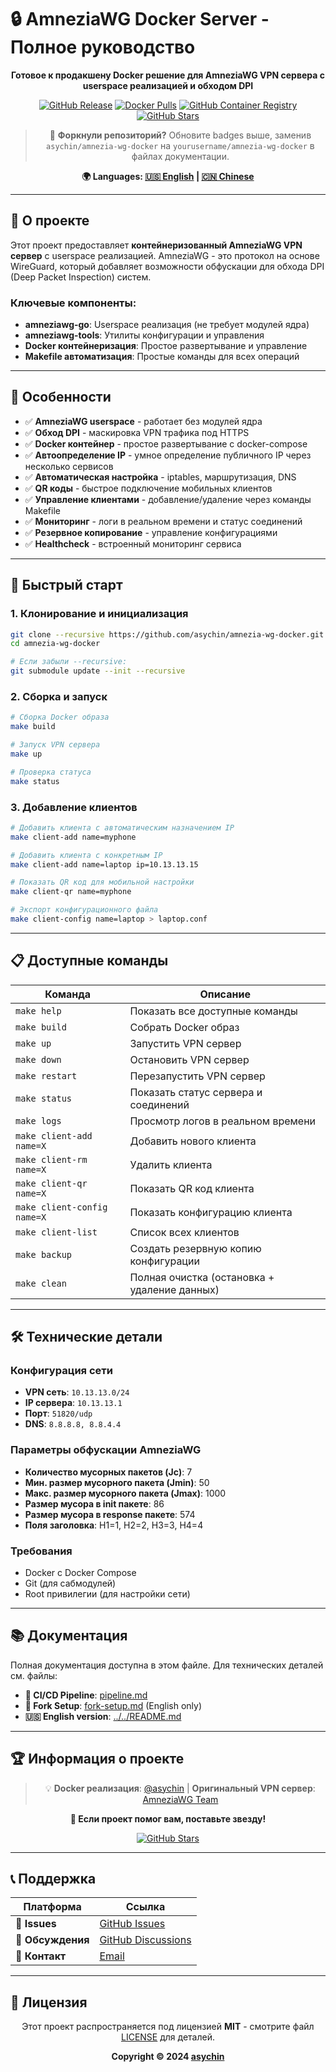 # 🔒 AmneziaWG Docker Server - Полное руководство

<div align="center">

**Готовое к продакшену Docker решение для AmneziaWG VPN сервера с userspace реализацией и обходом DPI**

[![GitHub Release](https://img.shields.io/github/v/release/asychin/amnezia-wg-docker?style=flat-square&logo=github)](https://github.com/asychin/amnezia-wg-docker/releases)
[![Docker Pulls](https://img.shields.io/docker/pulls/asychin/amnezia-wg-docker?style=flat-square&logo=docker)](https://hub.docker.com/r/asychin/amnezia-wg-docker)
[![GitHub Container Registry](https://img.shields.io/badge/ghcr.io-asychin%2Famnezia--wg--docker-blue?style=flat-square&logo=docker)](https://ghcr.io/asychin/amnezia-wg-docker)
[![GitHub Stars](https://img.shields.io/github/stars/asychin/amnezia-wg-docker?style=flat-square&logo=github)](https://github.com/asychin/amnezia-wg-docker/stargazers)

> 🍴 **Форкнули репозиторий?** Обновите badges выше, заменив `asychin/amnezia-wg-docker` на `yourusername/amnezia-wg-docker` в файлах документации.

**🌍 Languages: [🇺🇸 English](../../README.md) | [🇨🇳 Chinese](../zh/README.md)**

</div>

---

## 📖 О проекте

Этот проект предоставляет **контейнеризованный AmneziaWG VPN сервер** с userspace реализацией. AmneziaWG - это протокол на основе WireGuard, который добавляет возможности обфускации для обхода DPI (Deep Packet Inspection) систем.

### Ключевые компоненты:
- **amneziawg-go**: Userspace реализация (не требует модулей ядра)
- **amneziawg-tools**: Утилиты конфигурации и управления
- **Docker контейнеризация**: Простое развертывание и управление
- **Makefile автоматизация**: Простые команды для всех операций

---

## 🌟 Особенности

- ✅ **AmneziaWG userspace** - работает без модулей ядра
- ✅ **Обход DPI** - маскировка VPN трафика под HTTPS
- ✅ **Docker контейнер** - простое развертывание с docker-compose
- ✅ **Автоопределение IP** - умное определение публичного IP через несколько сервисов
- ✅ **Автоматическая настройка** - iptables, маршрутизация, DNS
- ✅ **QR коды** - быстрое подключение мобильных клиентов
- ✅ **Управление клиентами** - добавление/удаление через команды Makefile
- ✅ **Мониторинг** - логи в реальном времени и статус соединений
- ✅ **Резервное копирование** - управление конфигурациями
- ✅ **Healthcheck** - встроенный мониторинг сервиса

---

## 🚀 Быстрый старт

### 1. Клонирование и инициализация

```bash
git clone --recursive https://github.com/asychin/amnezia-wg-docker.git
cd amnezia-wg-docker

# Если забыли --recursive:
git submodule update --init --recursive
```

### 2. Сборка и запуск

```bash
# Сборка Docker образа
make build

# Запуск VPN сервера
make up

# Проверка статуса
make status
```

### 3. Добавление клиентов

```bash
# Добавить клиента с автоматическим назначением IP
make client-add name=myphone

# Добавить клиента с конкретным IP
make client-add name=laptop ip=10.13.13.15

# Показать QR код для мобильной настройки
make client-qr name=myphone

# Экспорт конфигурационного файла
make client-config name=laptop > laptop.conf
```

---

## 📋 Доступные команды

| Команда | Описание |
|---------|-----------|
| `make help` | Показать все доступные команды |
| `make build` | Собрать Docker образ |
| `make up` | Запустить VPN сервер |
| `make down` | Остановить VPN сервер |
| `make restart` | Перезапустить VPN сервер |
| `make status` | Показать статус сервера и соединений |
| `make logs` | Просмотр логов в реальном времени |
| `make client-add name=X` | Добавить нового клиента |
| `make client-rm name=X` | Удалить клиента |
| `make client-qr name=X` | Показать QR код клиента |
| `make client-config name=X` | Показать конфигурацию клиента |
| `make client-list` | Список всех клиентов |
| `make backup` | Создать резервную копию конфигурации |
| `make clean` | Полная очистка (остановка + удаление данных) |

---

## 🛠️ Технические детали

### Конфигурация сети
- **VPN сеть**: `10.13.13.0/24`
- **IP сервера**: `10.13.13.1`
- **Порт**: `51820/udp`
- **DNS**: `8.8.8.8, 8.8.4.4`

### Параметры обфускации AmneziaWG
- **Количество мусорных пакетов (Jc)**: 7
- **Мин. размер мусорного пакета (Jmin)**: 50
- **Макс. размер мусорного пакета (Jmax)**: 1000
- **Размер мусора в init пакете**: 86
- **Размер мусора в response пакете**: 574
- **Поля заголовка**: H1=1, H2=2, H3=3, H4=4

### Требования
- Docker с Docker Compose
- Git (для сабмодулей)
- Root привилегии (для настройки сети)

---

## 📚 Документация

Полная документация доступна в этом файле. Для технических деталей см. файлы:
- **🔄 CI/CD Pipeline**: [pipeline.md](pipeline.md)
- **🍴 Fork Setup**: [fork-setup.md](../en/fork-setup.md) (English only)
- **🇺🇸 English version**: [../../README.md](../../README.md)

---

## 🏆 Информация о проекте

<div align="center">

> 💡 **Docker реализация**: [@asychin](https://github.com/asychin) | **Оригинальный VPN сервер**: [AmneziaWG Team](https://github.com/amnezia-vpn)

**🌟 Если проект помог вам, поставьте звезду!**

[![GitHub Stars](https://img.shields.io/github/stars/asychin/amnezia-wg-docker?style=for-the-badge&logo=github)](https://github.com/asychin/amnezia-wg-docker/stargazers)

</div>

---

## 📞 Поддержка

<div align="center">

| Платформа | Ссылка |
|-----------|--------|
| 🐛 **Issues** | [GitHub Issues](https://github.com/asychin/amnezia-wg-docker/issues) |
| 💬 **Обсуждения** | [GitHub Discussions](https://github.com/asychin/amnezia-wg-docker/discussions) |
| 📧 **Контакт** | [Email](mailto:asychin@users.noreply.github.com) |

</div>

---

## 📄 Лицензия

<div align="center">

Этот проект распространяется под лицензией **MIT** - смотрите файл [LICENSE](../../LICENSE) для деталей.

**Copyright © 2024 [asychin](https://github.com/asychin)**

</div>

